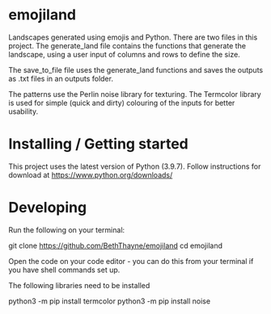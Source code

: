 # emojiland
Landscapes generated using emojis and Python. There are two files in this project. 
The generate_land file contains the functions that generate the landscape, using 
a user input of columns and rows to define the size.

The save_to_file file uses the generate_land functions and saves the outputs as .txt files
in an outputs folder.

The patterns use the Perlin noise library for texturing. 
The Termcolor library is used for simple (quick and dirty) colouring of the inputs for better usability. 

# Installing / Getting started

This project uses the latest version of Python (3.9.7). Follow instructions for download at https://www.python.org/downloads/ 

# Developing

Run the following on your terminal:

git clone https://github.com/BethThayne/emojiland
cd emojiland

Open the code on your code editor - you can do this from your terminal if you have shell commands set up.

The following libraries need to be installed

python3 -m pip install termcolor
python3 -m pip install noise

